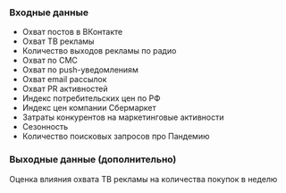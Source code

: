 ### Входные данные
* Охват постов в ВКонтакте
* Охват ТВ рекламы
* Количество выходов рекламы по радио
* Охват по СМС
* Охват по push-уведомлениям
* Охват email рассылок
* Охват PR активностей
* Индекс потребительских цен по РФ
* Индекс цен компании Сбермаркет
* Затраты конкурентов на маркетинговые активности
* Сезонность
* Количество поисковых запросов про Пандемию

### Выходные данные (дополнительно)
Оценка влияния охвата ТВ рекламы на количества покупок в неделю

